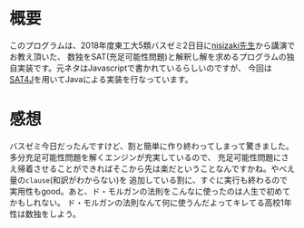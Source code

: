 # 概要
このプログラムは、2018年度東工大5類バスゼミ2日目に[nisizaki先生](https://twitter.com/nisizaki)から講演でお教え頂いた、
数独をSAT(充足可能性問題)と解釈し解を求めるプログラムの独自実装です。元ネタはJavascriptで書かれているらしいのですが、
今回は[SAT4J](http://www.sat4j.org/)を用いてJavaによる実装を行なっています。

# 感想
バスゼミ今日だったんですけど、割と簡単に作り終わってしまって驚きました。多分充足可能性問題を解くエンジンが充実しているので、
充足可能性問題にさえ帰着させることができればそこから先は楽だということなんですかね。やべえ量の`clause`(和訳がわからない)を
追加している割に、すぐに実行も終わるので実用性もgood。あと、ド・モルガンの法則をこんなに使ったのは人生で初めてかもしれない。
ド・モルガンの法則なんて何に使うんだよってキレてる高校1年性は数独をしよう。